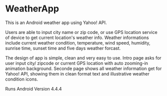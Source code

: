 # WeatherApp
This is an Android weather app using Yahoo! API.

Users are able to input city name or zip code, or use GPS location service of device to get current location's weather info. Weather informations include current weather condition, temperature, wind speed, humidity, sunrise time, sunset time and five days weather forcast.

The design of app is simple, clean and very easy to use. Intro page asks for user input city/ zipcode or current GPS location with auto zooming-in animation background. Seconde page shows all weather information get for Yahoo! API, showing them in clean format text and illustrative weather condition icons.

Runs Android Version 4.4.4
